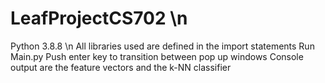 # LeafProjectCS702 \n
Python 3.8.8 \n
All libraries used are defined in the import statements
Run Main.py
Push enter key to transition between pop up windows
Console output are the feature vectors and the k-NN classifier

